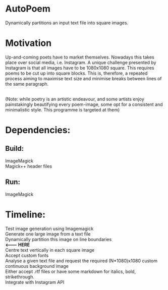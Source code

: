# AutoPoem
Dynamically partitions an input text file into square images.

# Motivation
Up-and-coming poets have to market themselves. Nowadays this takes place over social media, i.e. Instagram. 
A unique challenge presented by Instagram is that all images have to be 1080x1080 square. This requires poems to be cut up into square blocks. 
This is, therefore, a repeated process aiming to maximise text size and minimise breaks between lines of the same paragraph. <br><br>


(Note: while poetry is an artistic endeavour, and some artists enjoy painstakingly beautifying every poem-image, some opt for a consistent and minimalistic style. This programme is targeted at them)
# Dependencies:

## Build: 
ImageMagick <br>
Magick++ header files

## Run:
ImageMagick

# Timeline:

Test image generation using Imagemagick   <br>
Generate one large image from a text file  <br>
Dynamically partition this image on line boundaries <br>  **<--- HERE** <br>
Centre text vertically in each square image <br>
Accept custom fonts <br>
Analyse a given text file and request the required (N*1080)x1080 custom continuous background image <br>
Either accept .rtf files or have some markdown for italics, bold, strikethrough. <br>
Integrate with Instagram API <br>
